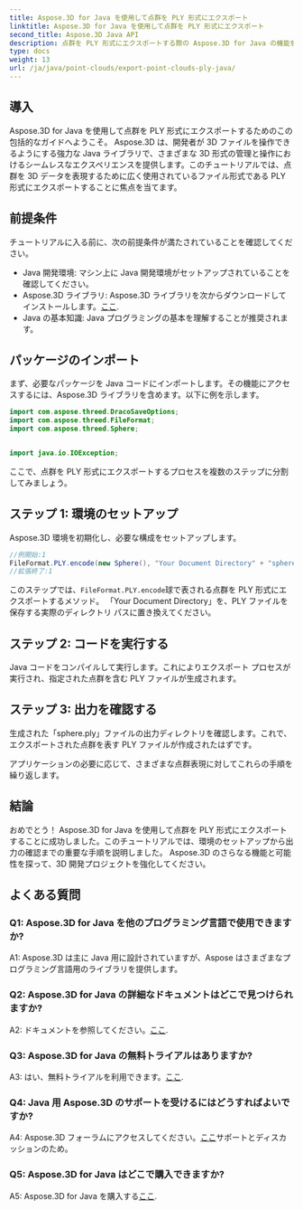 ```yaml
---
title: Aspose.3D for Java を使用して点群を PLY 形式にエクスポート
linktitle: Aspose.3D for Java を使用して点群を PLY 形式にエクスポート
second_title: Aspose.3D Java API
description: 点群を PLY 形式にエクスポートする際の Aspose.3D for Java の機能を試してください。シームレスな 3D 開発については、ステップバイステップのガイドに従ってください。
type: docs
weight: 13
url: /ja/java/point-clouds/export-point-clouds-ply-java/
---
```

## 導入

Aspose.3D for Java を使用して点群を PLY 形式にエクスポートするためのこの包括的なガイドへようこそ。 Aspose.3D は、開発者が 3D ファイルを操作できるようにする強力な Java ライブラリで、さまざまな 3D 形式の管理と操作におけるシームレスなエクスペリエンスを提供します。このチュートリアルでは、点群を 3D データを表現するために広く使用されているファイル形式である PLY 形式にエクスポートすることに焦点を当てます。

## 前提条件

チュートリアルに入る前に、次の前提条件が満たされていることを確認してください。

- Java 開発環境: マシン上に Java 開発環境がセットアップされていることを確認してください。
-  Aspose.3D ライブラリ: Aspose.3D ライブラリを次からダウンロードしてインストールします。[ここ](https://releases.aspose.com/3d/java/).
- Java の基本知識: Java プログラミングの基本を理解することが推奨されます。

## パッケージのインポート

まず、必要なパッケージを Java コードにインポートします。その機能にアクセスするには、Aspose.3D ライブラリを含めます。以下に例を示します。

```java
import com.aspose.threed.DracoSaveOptions;
import com.aspose.threed.FileFormat;
import com.aspose.threed.Sphere;


import java.io.IOException;
```

ここで、点群を PLY 形式にエクスポートするプロセスを複数のステップに分割してみましょう。

## ステップ 1: 環境のセットアップ

Aspose.3D 環境を初期化し、必要な構成をセットアップします。

```java
//例開始:1
FileFormat.PLY.encode(new Sphere(), "Your Document Directory" + "sphere.ply");
//拡張終了:1
```

このステップでは、`FileFormat.PLY.encode`球で表される点群を PLY 形式にエクスポートするメソッド。 「Your Document Directory」を、PLY ファイルを保存する実際のディレクトリ パスに置き換えてください。

## ステップ 2: コードを実行する

Java コードをコンパイルして実行します。これによりエクスポート プロセスが実行され、指定された点群を含む PLY ファイルが生成されます。

## ステップ 3: 出力を確認する

生成された「sphere.ply」ファイルの出力ディレクトリを確認します。これで、エクスポートされた点群を表す PLY ファイルが作成されたはずです。

アプリケーションの必要に応じて、さまざまな点群表現に対してこれらの手順を繰り返します。

## 結論

おめでとう！ Aspose.3D for Java を使用して点群を PLY 形式にエクスポートすることに成功しました。このチュートリアルでは、環境のセットアップから出力の確認までの重要な手順を説明しました。 Aspose.3D のさらなる機能と可能性を探って、3D 開発プロジェクトを強化してください。

## よくある質問

### Q1: Aspose.3D for Java を他のプログラミング言語で使用できますか?

A1: Aspose.3D は主に Java 用に設計されていますが、Aspose はさまざまなプログラミング言語用のライブラリを提供します。

### Q2: Aspose.3D for Java の詳細なドキュメントはどこで見つけられますか?

 A2: ドキュメントを参照してください。[ここ](https://reference.aspose.com/3d/java/).

### Q3: Aspose.3D for Java の無料トライアルはありますか?

A3: はい、無料トライアルを利用できます。[ここ](https://releases.aspose.com/).

### Q4: Java 用 Aspose.3D のサポートを受けるにはどうすればよいですか?

 A4: Aspose.3D フォーラムにアクセスしてください。[ここ](https://forum.aspose.com/c/3d/18)サポートとディスカッションのため。

### Q5: Aspose.3D for Java はどこで購入できますか?

 A5: Aspose.3D for Java を購入する[ここ](https://purchase.aspose.com/buy).